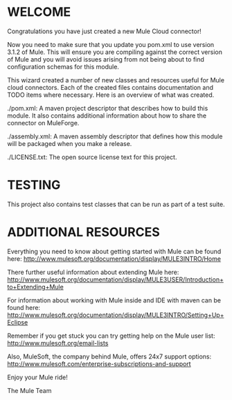 
WELCOME
=======
Congratulations you have just created a new Mule Cloud connector!

Now you need to make sure that you update you pom.xml to use version
3.1.2 of Mule. This will ensure you are compiling against the correct
version of Mule and you will avoid issues arising from not being about to find
configuration schemas for this module.

This wizard created a number of new classes and resources useful for Mule
cloud connectors.  Each of the created files contains documentation and TODO
items where necessary.  Here is an overview of what was created.

./pom.xml:
A maven project descriptor that describes how to build this module. It also
contains  additional information about how to share the connector on MuleForge.

./assembly.xml:
A maven assembly descriptor that defines how this module will be packaged
when you make a release.

./LICENSE.txt:
The open source license text for this project.

TESTING
=======

This  project also contains test classes that can be run as part of a test
suite.

ADDITIONAL RESOURCES
====================
Everything you need to know about getting started with Mule can be found here:
http://www.mulesoft.org/documentation/display/MULE3INTRO/Home

There further useful information about extending Mule here:
http://www.mulesoft.org/documentation/display/MULE3USER/Introduction+to+Extending+Mule

For information about working with Mule inside and IDE with maven can be
found here:
http://www.mulesoft.org/documentation/display/MULE3INTRO/Setting+Up+Eclipse

Remember if you get stuck you can try getting help on the Mule user list:
http://www.mulesoft.org/email-lists

Also, MuleSoft, the company behind Mule, offers 24x7 support options:
http://www.mulesoft.com/enterprise-subscriptions-and-support

Enjoy your Mule ride!

The Mule Team
